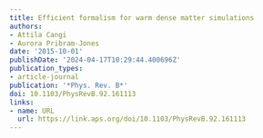 ```yaml
---
title: Efficient formalism for warm dense matter simulations
authors:
- Attila Cangi
- Aurora Pribram-Jones
date: '2015-10-01'
publishDate: '2024-04-17T10:29:44.400696Z'
publication_types:
- article-journal
publication: '*Phys. Rev. B*'
doi: 10.1103/PhysRevB.92.161113
links:
- name: URL
  url: https://link.aps.org/doi/10.1103/PhysRevB.92.161113
---
```

